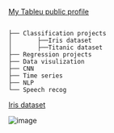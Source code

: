 [My Tableu public profile](https://public.tableau.com/profile/karan6916#!/)


```

├── Classification projects
│       ├──Iris dataset
│       ├──Titanic dataset
├── Regression projects
├── Data visulization 
├── CNN
├── Time series
├── NLP
└── Speech recog

```
[Iris dataset](https://public.tableau.com/profile/karan6916#!/vizhome/Book1_16076268942200/Dashboard1?publish=yes)

![image](https://user-images.githubusercontent.com/62024355/101943439-12a75980-3c11-11eb-9282-53bf93e82655.png)

